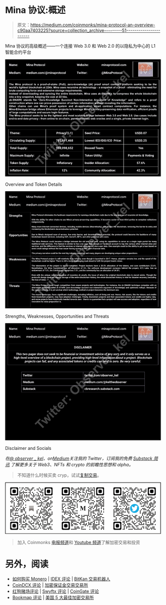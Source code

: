 # Mina 协议:概述

> 原文：<https://medium.com/coinmonks/mina-protocol-an-overview-c90aa7403225?source=collection_archive---------51----------------------->

Mina 协议的高级概述——一个连接 Web 3.0 和 Web 2.0 的以隐私为中心的 L1 智能合约平台

![](img/2e646bf1206822a8d60cc5cdb6060dcb.png)

Overview and Token Details

![](img/0dabda911c3126bc9a5f1f65df954f03.png)

Strengths, Weaknesses, Opportunities and Threats

![](img/c05da85cae84221ee80ceaea6e25d716.png)

Disclaimer and Socials

*在*[*@ observer _ kel*](https://twitter.com/observer_kel)*、on*[*Medium*](/@keltheobserver)*关注我的 Twitter，订阅我的免费* [*Substack 简讯*](https://cbresearch.substack.com/) *了解更多关于 Web3、NFTs 和 crypto 的前瞻性思想和 alpha。*

> 不知道什么时候买卖 cryp，试试[复制交易](http://coincodecap.com/go/bityard)。

![](img/44cf434def52cb0c6d29411b850bab96.png)

> 加入 Coinmonks [电报频道](https://t.me/coincodecap)和 [Youtube 频道](https://www.youtube.com/c/coinmonks/videos)了解加密交易和投资

# 另外，阅读

*   [如何购买 Monero](https://coincodecap.com/buy-monero) | [IDEX 评论](https://coincodecap.com/idex-review) | [BitKan 交易机器人](https://coincodecap.com/bitkan-trading-bot)
*   [CoinDCX 评论](/coinmonks/coindcx-review-8444db3621a2) | [加密保证金交易交易所](https://coincodecap.com/crypto-margin-trading-exchanges)
*   [红狗赌场评论](https://coincodecap.com/red-dog-casino-review) | [Swyftx 评论](https://coincodecap.com/swyftx-review) | [CoinGate 评论](https://coincodecap.com/coingate-review)
*   [Bookmap 评论](https://coincodecap.com/bookmap-review-2021-best-trading-software) | [美国 5 大最佳加密交易所](https://coincodecap.com/crypto-exchange-usa)